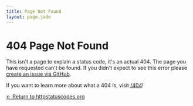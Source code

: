 ```yaml
---
title: Page Not Found
layout: page.jade
---
```


# 404 Page Not Found

This isn't a page to explain a status code, it's an actual 404. The page you have requested can't be found. If you didn't expect to see this error please [create an issue via GitHub](https://github.com/huarcaya/httpstatuscodes.org/issues).

If you want to learn more about what a 404 is, visit [/404](/404)!

[&larr; Return to httpstatuscodes.org](/)
